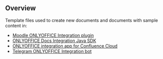 ## Overview

Template files used to create new documents and documents with sample content in: 

* [Moodle ONLYOFFICE Integration plugin](https://github.com/ONLYOFFICE/moodle-mod_onlyofficeeditor)
* [ONLYOFFICE Docs Integration Java SDK](https://github.com/ONLYOFFICE/docs-integration-sdk-java)
* [ONLYOFFICE integration app for Confluence Cloud](https://github.com/ONLYOFFICE/onlyoffice-confluence-cloud)
* [Telegram ONLYOFFICE Integration bot](https://github.com/ONLYOFFICE/onlyoffice-telegram)
